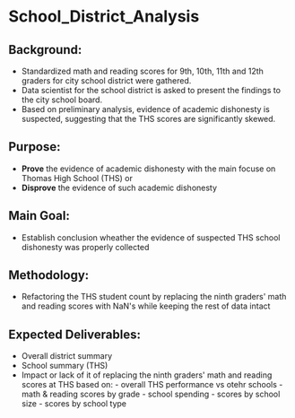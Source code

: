 # School_District_Analysis
## Background:
- Standardized math and reading scores for 9th, 10th, 11th and 12th graders for city school district were gathered.  
- Data scientist for the school district is asked to present the findings to the city school board. 
- Based on preliminary analysis, evidence of academic dishonesty is suspected, suggesting that the THS scores are significantly skewed.

## Purpose:
- **Prove** the evidence of academic dishonesty with the main focuse on Thomas High School (THS) or
- **Disprove** the evidence of such academic dishonesty 

## Main Goal:
- Establish conclusion wheather the evidence of suspected THS school dishonesty was properly collected

## Methodology:
- Refactoring the THS student count by replacing the ninth graders' math and reading scores with NaN's while keeping the rest of data intact

## Expected Deliverables: 
- Overall district summary
- School summary (THS)
- Impact or lack of it of replacing the ninth graders' math and reading scores at THS based on:
        - overall THS performance vs otehr schools
        - math & reading scores by grade
        - school spending
        - scores by school size
        - scores by school type
        

